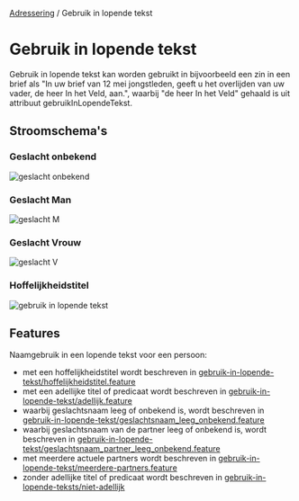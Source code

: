 [Adressering](/personen/informatieproducten/adressering) / Gebruik in lopende tekst

# Gebruik in lopende tekst

Gebruik in lopende tekst kan worden gebruikt in bijvoorbeeld een zin in een brief als "In uw brief van 12 mei jongstleden, geeft u het overlijden van uw vader, de heer In het Veld, aan.", waarbij "de heer In het Veld" gehaald is uit attribuut gebruikInLopendeTekst.

## Stroomschema's

### Geslacht onbekend
![geslacht onbekend](stroomschema-1.png)

### Geslacht Man
![geslacht M](stroomschema-2.png)

### Geslacht Vrouw
![geslacht V](stroomschema-aanschrijfwijze-V.png)

### Hoffelijkheidstitel
![gebruik in lopende tekst](stroomschema-5.png)

## Features

Naamgebruik in een lopende tekst voor een persoon:
- met een hoffelijkheidstitel wordt beschreven in [gebruik-in-lopende-tekst/hoffelijkheidstitel.feature](/features/persoon/adressering/gebruikinlopendetekst/hoffelijkheidstitel.feature)
- met een adellijke titel of predicaat wordt beschreven in [gebruik-in-lopende-tekst/adellijk.feature](/features/persoon/adressering/gebruikinlopendetekst/adellijk.feature)
- waarbij geslachtsnaam leeg of onbekend is, wordt beschreven in [gebruik-in-lopende-tekst/geslachtsnaam_leeg_onbekend.feature](/features/persoon/adressering/gebruikinlopendetekst/geslachtsnaam_leeg_onbekend.feature)
- waarbij geslachtsnaam van de partner leeg of onbekend is, wordt beschreven in [gebruik-in-lopende-tekst/geslachtsnaam_partner_leeg_onbekend.feature](/features/persoon/adressering/gebruikinlopendetekst/geslachtsnaam_partner_leeg_onbekend.feature)
- met meerdere actuele partners wordt beschreven in [gebruik-in-lopende-tekst/meerdere-partners.feature](/features/persoon/adressering/gebruikinlopendetekst/meerdere-partners.feature)
- zonder adellijke titel of predicaat wordt beschreven in [gebruik-in-lopende-teksts/niet-adellijk](/features/persoon/adressering/gebruikinlopendetekst/niet-adellijk.feature)
